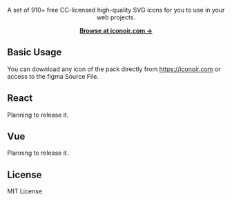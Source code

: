 
<p align="center">
  A set of 910+ free CC-licensed high-quality SVG icons for you to use in your web projects.
<p>

<p align="center">
  <a href="https://iconoir.com"><strong>Browse at iconoir.com &rarr;</strong></a>
</p>


## Basic Usage

You can download any icon of the pack directly from https://iconoir.com or access to the figma Source File.

## React

Planning to release it.

## Vue

Planning to release it.

## License

MIT License

